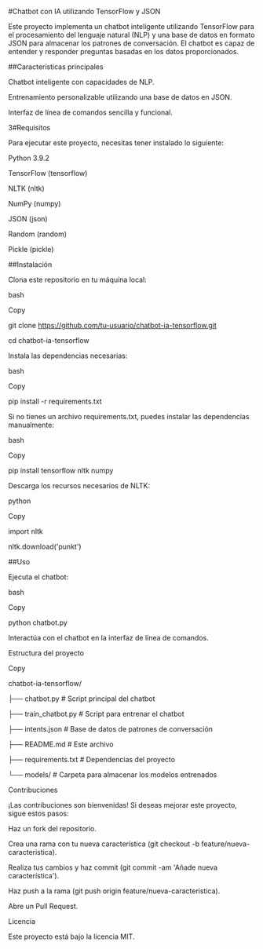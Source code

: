 #Chatbot con IA utilizando TensorFlow y JSON

Este proyecto implementa un chatbot inteligente utilizando TensorFlow para el procesamiento del lenguaje natural (NLP) y una base de datos en formato JSON para almacenar los patrones de conversación. El chatbot es capaz de entender y responder preguntas basadas en los datos proporcionados.

##Características principales

Chatbot inteligente con capacidades de NLP.

Entrenamiento personalizable utilizando una base de datos en JSON.

Interfaz de línea de comandos sencilla y funcional.

3#Requisitos

Para ejecutar este proyecto, necesitas tener instalado lo siguiente:

Python 3.9.2

TensorFlow (tensorflow)

NLTK (nltk)

NumPy (numpy)

JSON (json)

Random (random)

Pickle (pickle)

##Instalación

Clona este repositorio en tu máquina local:

bash

Copy

git clone https://github.com/tu-usuario/chatbot-ia-tensorflow.git

cd chatbot-ia-tensorflow

Instala las dependencias necesarias:

bash

Copy

pip install -r requirements.txt

Si no tienes un archivo requirements.txt, puedes instalar las dependencias manualmente:

bash

Copy

pip install tensorflow nltk numpy

Descarga los recursos necesarios de NLTK:

python

Copy

import nltk

nltk.download('punkt')

##Uso

Ejecuta el chatbot:

bash

Copy

python chatbot.py

Interactúa con el chatbot en la interfaz de línea de comandos.

Estructura del proyecto

Copy

chatbot-ia-tensorflow/

├── chatbot.py            # Script principal del chatbot

├── train_chatbot.py      # Script para entrenar el chatbot

├── intents.json          # Base de datos de patrones de conversación

├── README.md             # Este archivo

├── requirements.txt      # Dependencias del proyecto

└── models/               # Carpeta para almacenar los modelos entrenados

Contribuciones

¡Las contribuciones son bienvenidas! Si deseas mejorar este proyecto, sigue estos pasos:

Haz un fork del repositorio.

Crea una rama con tu nueva característica (git checkout -b feature/nueva-caracteristica).

Realiza tus cambios y haz commit (git commit -am 'Añade nueva característica').

Haz push a la rama (git push origin feature/nueva-caracteristica).

Abre un Pull Request.

Licencia

Este proyecto está bajo la licencia MIT.
